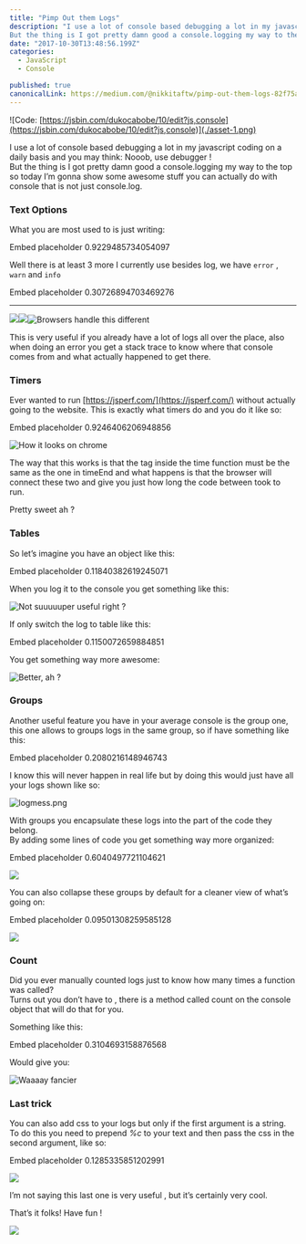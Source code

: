 ```yaml
---
title: "Pimp Out them Logs"
description: "I use a lot of console based debugging a lot in my javascript coding on a daily basis and you may think: Nooob, use debugger !
But the thing is I got pretty damn good a console.logging my way to the…"
date: "2017-10-30T13:48:56.199Z"
categories: 
  - JavaScript
  - Console

published: true
canonicalLink: https://medium.com/@nikkitaftw/pimp-out-them-logs-82f75adfc5f
---
```


![Code: [https://jsbin.com/dukocabobe/10/edit?js,console](https://jsbin.com/dukocabobe/10/edit?js,console)](./asset-1.png)

I use a lot of console based debugging a lot in my javascript coding on a daily basis and you may think: Nooob, use debugger !  
But the thing is I got pretty damn good a console.logging my way to the top so today I’m gonna show some awesome stuff you can actually do with console that is not just console.log.

### Text Options

What you are most used to is just writing:

Embed placeholder 0.9229485734054097

Well there is at least 3 more I currently use besides log, we have `error` , `warn` and `info`

Embed placeholder 0.30726894703469276

---

![](./asset-2.png)![](./asset-3.png)![Browsers handle this different](./asset-4.png)

This is very useful if you already have a lot of logs all over the place, also when doing an error you get a stack trace to know where that console comes from and what actually happened to get there.

### Timers

Ever wanted to run [https://jsperf.com/](https://jsperf.com/) without actually going to the website. This is exactly what timers do and you do it like so:

Embed placeholder 0.9246406206948856

![How it looks on chrome](./asset-5.png)

The way that this works is that the tag inside the time function must be the same as the one in timeEnd and what happens is that the browser will connect these two and give you just how long the code between took to run.

Pretty sweet ah ?

### Tables

So let’s imagine you have an object like this:

Embed placeholder 0.11840382619245071

When you log it to the console you get something like this:

![Not suuuuuper useful right ?](./asset-6.png)

If only switch the log to table like this:

Embed placeholder 0.1150072659884851

You get something way more awesome:

![Better, ah ?](./asset-7.png)

### Groups

Another useful feature you have in your average console is the group one, this one allows to groups logs in the same group, so if have something like this:

Embed placeholder 0.2080216148946743

I know this will never happen in real life but by doing this would just have all your logs shown like so:

![logmess.png](./asset-8.png)

With groups you encapsulate these logs into the part of the code they belong.  
By adding some lines of code you get something way more organized:

Embed placeholder 0.6040497721104621

![](./asset-9.png)

You can also collapse these groups by default for a cleaner view of what’s going on:

Embed placeholder 0.09501308259585128

![](./asset-10.png)

### Count

Did you ever manually counted logs just to know how many times a function was called?  
Turns out you don’t have to , there is a method called count on the console object that will do that for you.

Something like this:

Embed placeholder 0.3104693158876568

Would give you:

![Waaaay fancier](./asset-11.png)

### Last trick

You can also add css to your logs but only if the first argument is a string. To do this you need to prepend _%c_ to your text and then pass the css in the second argument, like so:

Embed placeholder 0.1285335851202991

![](./asset-12.png)

I’m not saying this last one is very useful , but it’s certainly very cool.

That’s it folks! Have fun !

![](./asset-13.gif)